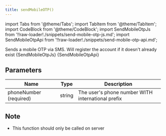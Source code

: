 ```yaml
---
title: sendMobileOTP()
---
```


import Tabs from '@theme/Tabs';
import TabItem from '@theme/TabItem';
import CodeBlock from '@theme/CodeBlock';
import SendMobileOtpJs from '!!raw-loader!./snippets/send-mobile-otp-js.md';
import SendMobileOtpApi from '!!raw-loader!./snippets/send-mobile-otp-api.md';

Sends a mobile OTP via SMS. Will register the account if it doesn't already exist
<Tabs>
  <TabItem value="javascript" label="Javascript" default>
    <CodeBlock className="language-jsx">
      {SendMobileOtpJs}
    </CodeBlock>
  </TabItem>
  <TabItem value="API" label="API">
    <CodeBlock className="language-jsx" title="[POST]">
      {SendMobileOtpApi}
    </CodeBlock>
  </TabItem>
</Tabs>

## Parameters
|Name   |Type  |Description       |
|-------|------|------------------|
|phoneNumber (required)|string|The user's phone number WITH international prefix|

## Note
- This function should only be called on server
